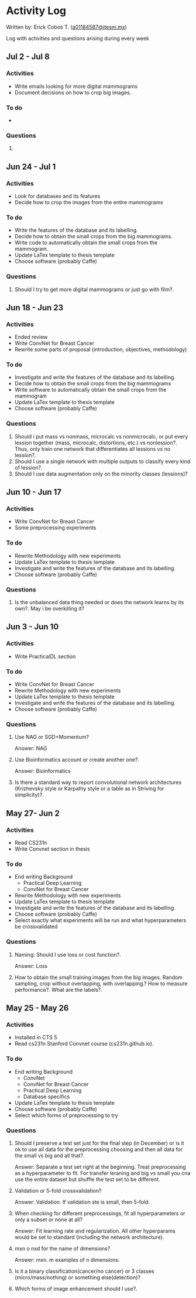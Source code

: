 # Activity Log
Written by: Erick Cobos T. (a01184587@itesm.mx)

Log with activities and questions arising during every week

## Jul 2 - Jul 8
### Activities
* Write emails looking for more digital mammograms
* Document decisions on how to crop big images.

### To do
* 

### Questions
1.

## Jun 24 - Jul 1
### Activities
* Look for databases and its features
* Decide how to crop the images from the entire mammograms

### To do
* Write the features of the database and its labelling.
* Decide how to obtain the small crops from the big mammograms.
* Write code to automatically obtain the small crops from the mammogram.
* Update LaTex template to thesis template
* Choose software (probably Caffe)

### Questions
1. Should I try to get more digital mammograms or just go with film?.

## Jun 18 - Jun 23
### Activities
* Ended review
* Write ConvNet for Breast Cancer
* Rewrite some parts of proposal (introduction, objectives, methodology)

### To do
* Investigate and write the features of the database and its labelling.
* Decide how to obtain the small crops from the big mammograms
* Write software to automatically obtain the small crops from the mammogram
* Update LaTex template to thesis template
* Choose software (probably Caffe)

### Questions
1. Should i put mass vs nonmass, microcalc vs nonmicrocalc, or put every lession together (mass, microcalc, distortions, etc.) vs nonlession?. Thus, only train one network that differentiates all lessions vs no lession?. 
2. Should I use a single network with multiple outputs to classify every kind of lession?.
3. Should I use data augmentation only on the minority classes (lessions)?


## Jun 10 - Jun 17
### Activities
* Write ConvNet for Breast Cancer
* Some preprocessing experiments

### To do
* Rewrite Methodology with new experiments
* Update LaTex template to thesis template
* Investigate and write the features of the database and its labelling.
* Choose software (probably Caffe)

### Questions
1. Is the unbalanced data thing needed or does the network learns by its own?. May i be overkilling it? 

## Jun 3 - Jun 10
### Activities
* Write PracticalDL section

### To do
* Write ConvNet for Breast Cancer
* Rewrite Methodology with new experiments
* Update LaTex template to thesis template
* Investigate and write the features of the database and its labelling.
* Choose software (probably Caffe)

### Questions
1. Use NAG or SGD+Momentum?
	
	Answer: NAG
2. Use Bioinformatics account or create another one?.
	
	Answer: Bioinformatics
3. Is there a standard way to report convolutional network architectures (Krizhevsky style or Karpathy style or a table as in Striving for simplicity)?.

## May 27- Jun 2
### Activities
* Read CS231n
* Write Convnet section in thesis

### To do
* End writing Background
	* Practical Deep Learning
	* ConvNet for Breast Cancer
* Rewrite Methodology with new experiments
* Update LaTex template to thesis template
* Investigate and write the features of the database and its labelling.
* Choose software (probably Caffe)
* Select exactly what experiments will be run and what hyperparameters be crossvalidated

### Questions
1. Naming: Should I use loss or cost function?.

	Answer: Loss
2. How to obtain the small training images from the big images. Random sampling, crop without overlapping, with overlapping.? How to measure performance?. What are the labels?.



## May 25 - May 26
### Activities
* Installed in CTS 5
* Read cs231n Stanford Convnet course (cs231n.github.io).

### To do
* End writing Background
	* ConvNet
	* ConvNet for Breast Cancer
	* Practical Deep Learning
	* Database specifics
* Update LaTex template to thesis template
* Choose software (probably Caffe)
* Select which forms of preprocessing to try

### Questions
1. Should I preserve a test set just for the final step (in December) or is it ok to use all data for the preprocessing choosing and then all data for the small vs big and all that?. 

	Answer: Separate a test set right at the beginning. Treat preprocessing as a hyperparameter to fit. For transfer leraning and big vs small you cna use the entire dataset but shuffle the test set to be different. 

2. Validation or 5-fold crossvalidation?

	Answer: Validation. If validation ste is small, then 5-fold.

3. When checking for different preprocessings, fit all hyperparameters or only a subset or none at all?

	Answer:	Fit learning rate and regularization. All other hyperparams would be set to standard (including the network architecture). 

4. mxn o nxd for the name of dimensions?
	
	Answer: mxn. m examples of n dimensions.

5. Is it a binary classification(cancer/no cancer) or 3 classes (micro/mass/nothing) or something else(detection)?
6. Which forms of image enhancement should I use?. 
